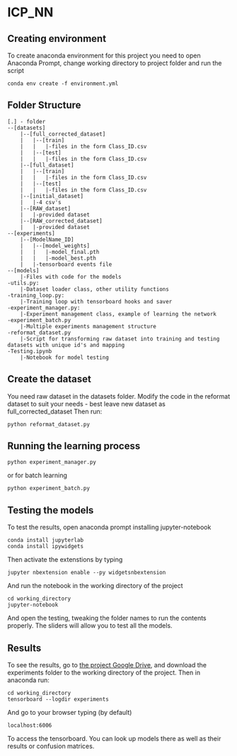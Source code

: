 # ICP_NN

## Creating environment
To create anaconda environment for this project you need to open Anaconda Prompt, change working directory to project folder and run the script
```
conda env create -f environment.yml
```
## Folder Structure
```
[.] - folder
--[datasets]
    |--[full_corrected_dataset]
    |   |--[train]
    |   |   |-files in the form Class_ID.csv
    |   |--[test]
    |   |   |-files in the form Class_ID.csv
    |--[full_dataset]
    |   |--[train]
    |   |   |-files in the form Class_ID.csv
    |   |--[test]
    |   |   |-files in the form Class_ID.csv
    |--[initial_dataset]
    |   |-4 csv's
    |--[RAW_dataset]
    |   |-provided dataset
    |--[RAW_corrected_dataset]
    |   |-provided dataset
--[experiments]
    |--[ModelName_ID]
    |   |--[model_weights]
    |   |   |-model_final.pth
    |   |   |-model_best.pth
    |   |-tensorboard events file
--[models]
    |-Files with code for the models
-utils.py:
    |-Dataset loader class, other utility functions
-training_loop.py:
    |-Training loop with tensorboard hooks and saver
-experiment_manager.py:
    |-Experiment management class, example of learning the network
-experiment_batch.py
    |-Multiple experiments management structure
-reformat_dataset.py
    |-Script for transforming raw dataset into training and testing datasets with unique id's and mapping
-Testing.ipynb
    |-Notebook for model testing
```
## Create the dataset
You need raw dataset in the datasets folder.
Modify the code in the reformat dataset to suit your needs - best leave new dataset as full_corrected_dataset
Then run:
```
python reformat_dataset.py
```

## Running the learning process
```
python experiment_manager.py
```
or for batch learning
```
python experiment_batch.py
```
## Testing the models
To test the results, open anaconda prompt installing jupyter-notebook
```
conda install jupyterlab
conda install ipywidgets
```
Then activate the extenstions by typing
```
jupyter nbextension enable --py widgetsnbextension
```
And run the notebook in the working directory of the project
```
cd working_directory
jupyter-notebook
```
And open the testing, tweaking the folder names to run the contents properly. The sliders will allow you to test all the models.
## Results
To see the results, go to [the project Google Drive](https://drive.google.com/drive/folders/1IFwF1pn_IJrCovk3XIw8etag5nVL8veH?usp=sharing), and download the experiments folder to the working directory of the project. Then in anaconda run:
```
cd working_directory
tensorboard --logdir experiments
```
And go to your browser typing (by default)
```
localhost:6006
```
To access the tensorboard. You can look up models there as well as their results or confusion matrices.
